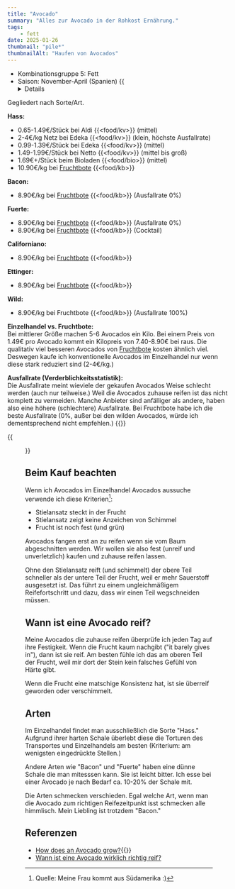 ```yaml
---
title: "Avocado"
summary: "Alles zur Avocado in der Rohkost Ernährung."
tags:
    - fett
date: 2025-01-26
thumbnail: "pile*"
thumbnailAlt: "Haufen von Avocados"
---
```


- Kombinationsgruppe 5: Fett
- Saison: November-April (Spanien)
{{<details summary="Preise">}}

Gegliedert nach Sorte/Art.

**Hass:**
- 0.65-1.49€/Stück bei Aldi {{<food/kv>}} (mittel)
- 2-4€/kg Netz bei Edeka {{<food/kv>}} (klein, höchste Ausfallrate)
- 0.99-1.39€/Stück bei Edeka {{<food/kv>}} (mittel)
- 1.49-1.99€/Stück bei Netto {{<food/kv>}} (mittel bis groß)
- 1.69€+/Stück beim Bioladen {{<food/bio>}} (mittel)
- 10.90€/kg bei [Fruchtbote](https://fruchtbote.com/shop/avocado-hass/) {{<food/kb>}}

**Bacon:**
- 8.90€/kg bei [Fruchtbote](https://fruchtbote.com/shop/avocado-bacon/) {{<food/kb>}} (Ausfallrate 0%)

**Fuerte:**
- 8.90€/kg bei [Fruchtbote](https://fruchtbote.com/shop/avocado-fuerte/) {{<food/kb>}} (Ausfallrate 0%)
- 8.90€/kg bei [Fruchtbote](https://fruchtbote.com/shop/avocado-fuerte-cocktail/) {{<food/kb>}} (Cocktail)

**Californiano:**
- 8.90€/kg bei [Fruchtbote](https://fruchtbote.com/shop/avocado-californiano/) {{<food/kb>}}

**Ettinger:**
- 8.90€/kg bei [Fruchtbote](https://fruchtbote.com/shop/avocado-ettinger/) {{<food/kb>}}

**Wild:**
- 8.90€/kg bei Fruchtbote {{<food/kb>}} (Ausfallrate 100%)

**Einzelhandel vs. Fruchtbote:**<br>
Bei mittlerer Größe machen 5-6 Avocados ein Kilo.
Bei einem Preis von 1.49€ pro Avocado kommt ein Kilopreis von 7.40-8.90€ bei
raus.
Die qualitativ viel besseren Avocados von [Fruchtbote](https://fruchtbote.com/produkt-kategorie/avocados/) kosten ähnlich viel.
Deswegen kaufe ich konventionelle Avocados im Einzelhandel nur wenn diese
stark reduziert sind (2-4€/kg.)

**Ausfallrate (Verderblichkeitsstatistik):**<br>
Die Ausfallrate meint wieviele der gekaufen Avocados Weise schlecht werden
(auch nur teilweise.)
Weil die Avocados zuhause reifen ist das nicht komplett zu vermeiden.
Manche Anbieter sind anfälliger als andere, haben also eine höhere
(schlechtere) Ausfallrate.
Bei Fruchtbote habe ich die beste Ausfallrate (0%, außer bei den wilden
Avocados, würde ich dementsprechend nicht empfehlen.)
{{</details>}}

{{<figure src="./pile-of-avocados.de.jpg" class="w-9/12" alt="Haufen von Avocados" caption="Avocados werde ich einfach nicht überdrüssig.">}}

## Beim Kauf beachten

Wenn ich Avocados im Einzelhandel Avocados aussuche verwende ich diese
Kriterien[^quelle]:
[^quelle]: Quelle: Meine Frau kommt aus Südamerika :)

- Stielansatz steckt in der Frucht
- Stielansatz zeigt keine Anzeichen von Schimmel
- Frucht ist noch fest (und grün)

Avocados fangen erst an zu reifen wenn sie vom Baum abgeschnitten werden.
Wir wollen sie also fest (unreif und unverletzlich) kaufen und zuhause
reifen lassen.

Ohne den Stielansatz reift (und schimmelt) der obere Teil schneller als der
untere Teil der Frucht, weil er mehr Sauerstoff ausgesetzt ist.
Das führt zu einem ungleichmäßigem Reifefortschritt und dazu, dass wir einen
Teil wegschneiden müssen.

## Wann ist eine Avocado reif?

Meine Avocados die zuhause reifen überprüfe ich jeden Tag auf ihre
Festigkeit.
Wenn die Frucht kaum nachgibt ("it barely gives in"), dann ist sie reif.
Am besten fühle ich das am oberen Teil der Frucht, weil mir dort der Stein
kein falsches Gefühl von Härte gibt.

Wenn die Frucht eine matschige Konsistenz hat, ist sie überreif geworden
oder verschimmelt.

## Arten

Im Einzelhandel findet man ausschließlich die Sorte "Hass."
Aufgrund ihrer harten Schale überlebt diese die Torturen des Transportes und
Einzelhandels am besten (Kriterium: am wenigsten eingedrückte Stellen.)

Andere Arten wie "Bacon" und "Fuerte" haben eine dünne Schale die man
mitesssen kann.
Sie ist leicht bitter.
Ich esse bei einer Avocado je nach Bedarf ca. 10-20% der Schale mit.

Die Arten schmecken verschieden.
Egal welche Art, wenn man die Avocado zum richtigen Reifezeitpunkt isst
schmecken alle himmlisch.
Mein Liebling ist trotzdem "Bacon."

## Referenzen

- [How does an Avocado grow?](https://www.youtube.com/watch?v=whNYlkV-TMU){{<en>}}
- [Wann ist eine Avocado wirklich richtig reif?](https://www.alternativ-gesund-leben.de/wann-ist-eine-avocado-wirklich-richtig-reif-und-kann-man-auch-unreife-oder-ueberreife-fruechte-essen/)
